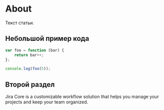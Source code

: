 About
=========================

Текст статьи.

Небольшой пример кода
---------------------

```javascript
var foo = function (bar) {
	return bar++;
};

console.log(foo(5));
```



Второй раздел
---------------------

Jira Core is a customizable workflow solution that 
helps you manage your projects and keep your team organized.